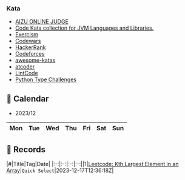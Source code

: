 ### Kata

- [AIZU ONLINE JUDGE](https://onlinejudge.u-aizu.ac.jp/home)
- [Code Kata collection for JVM Languages and Libraries.](https://github.com/BNYMellon/CodeKatas)
- [Exercism](https://exercism.org/)
- [Codewars](https://www.codewars.com/dashboard)
- [HackerRank](https://www.hackerrank.com/)
- [Codeforces](https://codeforces.com/)
- [awesome-katas](https://github.com/gamontal/awesome-katas)
- [atcoder](https://atcoder.jp/contests/archive?category=0&keyword=&page=2&ratedType=3)
- [LintCode](https://www.lintcode.com/)
- [Python Type Challenges](https://github.com/laike9m/Python-Type-Challenges)


## 🎯 Calendar





* 2023/12

|Mon|Tue|Wed|Thu|Fri|Sat|Sun|
|:-:|:-:|:-:|:-:|:-:|:-:|:-:|


## 🍃 Records

|#|Title|Tag|Date|
|:-:|:-:|:-:|:-:||1|[Leetcode: Kth Largest Element in an Array](https://github.com/XmchxUp/Kata/issues/1)|`Quick Select`|2023-12-17T12:36:18Z|
